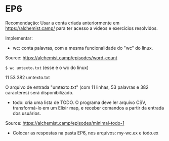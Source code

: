 # EP6

Recomendação: Usar a conta criada anteriormente em https://alchemist.camp/ para ter acesso a vídeos e exercícios resolvidos.

Implementar:

- wc: conta palavras, com a mesma funcionalidade do "wc" do linux.

Source: https://alchemist.camp/episodes/word-count

```$ wc umtexto.txt``` (esse é o wc do linux)

11 53 382 umtexto.txt

O arquivo de entrada "umtexto.txt" (com 11 linhas, 53 palavras e 382 caracteres) será disponibilizado.

- todo: cria uma lista de TODO. O programa deve ler arquivo CSV, transformá-lo em um Elixir map, e receber comandos a partir da entrada dos usuários.

Source: https://alchemist.camp/episodes/minimal-todo-1

- Colocar as respostas na pasta EP6, nos arquivos: my-wc.ex e todo.ex

